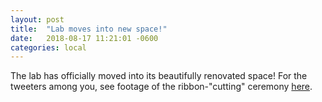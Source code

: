 ```yaml
---
layout: post
title:  "Lab moves into new space!"
date:   2018-08-17 11:21:01 -0600
categories: local
---
```


The lab has officially moved into its beautifully renovated space! For the tweeters among you, see footage of the ribbon-"cutting" ceremony [here](https://twitter.com/ALPSLabStanford/status/1030129699001753601).